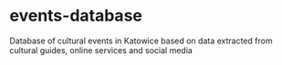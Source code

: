 # events-database
Database of cultural events in Katowice based on data extracted from cultural guides, online services and social media
